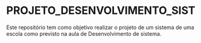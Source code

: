 # PROJETO_DESENVOLVIMENTO_SIST
Este repositório tem como objetivo realizar o projeto de um sistema de uma escola como previsto na aula de Desenvolvimento de sistema.
